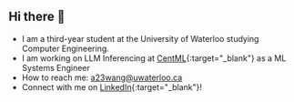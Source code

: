 ## Hi there 👋

- I am a third-year student at the University of Waterloo studying Computer Engineering.
- I am working on LLM Inferencing at [CentML](https://centml.ai/cserve){:target="_blank"} as a ML Systems Engineer
- How to reach me: a23wang@uwaterloo.ca
- Connect with me on [LinkedIn](https://www.linkedin.com/in/aaron-wang-waterloo/
){:target="_blank"}!

<!--
**AaronWang04/AaronWang04** is a ✨ _special_ ✨ repository because its `README.md` (this file) appears on your GitHub profile.

Here are some ideas to get you started:

- 🔭 I’m currently working on ...
- 🌱 I’m currently learning ...
- 👯 I’m looking to collaborate on ...
- 🤔 I’m looking for help with ...
- 💬 Ask me about ...
- 📫 How to reach me: ...
- 😄 Pronouns: ...
- ⚡ Fun fact: ...
-->
